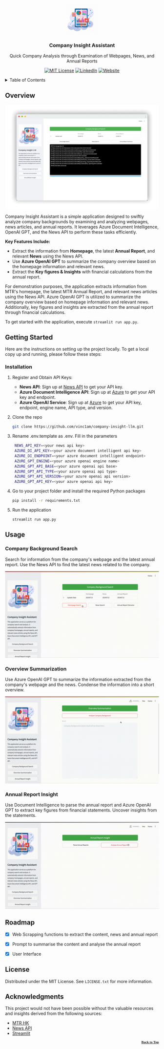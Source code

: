 <!-- HEADER -->
<a id="readme-top"></a>

<br />
<div align="center">
  <a href="https://github.com/vinc1am/company-insight-llm">
    <img src="img/icon.png" alt="Logo" width="100" height="100">
  </a>

  <h3 align="center">Company Insight Assistant</h3>

  <p align="center">
    Quick Company Analysis through Examination of Webpages, News, and Annual Reports
    <br />
  </p>

  [![MIT License][license-shield]][license-url]
  [![LinkedIn][linkedin-shield]][linkedin-url]
  [![Website][website-shield]][website-url]

</div>

<details>
  <summary>Table of Contents</summary>
  <ol>
    <li><a href="#about-the-project">Overview</a></li>
    <li><a href="#getting-started">Installation</a></li>
    <li><a href="#usage">Usage</a></li>
    <li><a href="#roadmap">Roadmap</a></li>
    <li><a href="#license">License</a></li>
    <li><a href="#acknowledgments">Acknowledgments</a></li>
  </ol>
</details>



<!-- Overview -->
## Overview

![Product Name Screen Shot](img/pj02-img01.png)

Company Insight Assistant is a simple application designed to swiftly analyze company backgrounds by examining and analyzing webpages, news articles, and annual reports. It leverages Azure Document Intelligence, OpenAI GPT, and the News API to perform these tasks efficiently.

**Key Features Include:**

* Extract the information from **Homepage**, the latest **Annual Report**, and relevant **News** using the News API.
* Use **Azure OpenAI GPT** to summarize the company overview based on the homepage information and relevant news.
* Extract the **Key figures & Insights** with financial calculations from the annual report.


For demonstration purposes, the application extracts information from MTR's homepage, the latest MTR Annual Report, and relevant news articles using the News API. Azure OpenAI GPT is utilized to summarize the company overview based on homepage information and relevant news. Additionally, key figures and insights are extracted from the annual report through financial calculations.

To get started with the application, execute `streamlit run app.py`.



<!-- GETTING STARTED -->
## Getting Started

Here are the instructions on setting up the project locally. To get a local copy up and running, please follow these steps:

### Installation

1. Register and Obtain API Keys:
   - **News API**: Sign up at [News API](https://newsapi.org) to get your API key.
   - **Azure Document Intelligence API**: Sign up at [Azure](https://azure.microsoft.com) to get your API key and endpoint.
   - **Azure OpenAI Service**: Sign up at [Azure](https://azure.microsoft.com) to get your API key, endpoint, engine name, API type, and version.

2. Clone the repo
   ```sh
   git clone https://github.com/vinc1am/company-insight-llm.git
   ```
3. Rename .env.template as .env. Fill in the parameters
   ```sh
    NEWS_API_KEY=<your news api key>
    AZURE_DI_API_KEY=<your azure document intelligent api key>
    AZURE_DI_ENDPOINT=<your azure document intelligent endpoint>
    AZURE_GPT_ENGINE=<your azure openai engine name>
    AZURE_GPT_API_BASE=<your azure openai api base>
    AZURE_GPT_API_TYPE=<your azure openai api type>
    AZURE_GPT_API_VERSION=<your azure openai api version>
    AZURE_GPT_API_KEY=<your azure openai api key>
   ```
4. Go to your project folder and install the required Python packages
   ```sh
   pip install -r requirements.txt
   ```
5. Run the application
   ```sh
   streamlit run app.py
   ```




<!-- USAGE EXAMPLES -->
## Usage

### Company Background Search
Search for information from the company's webpage and the latest annual report. Use the News API to find the latest news related to the company.

![Company Background Search](img/gif_1.gif)

### Overview Summarization

Use Azure OpenAI GPT to summarize the information extracted from the company's webpage and the news. Condense the information into a short overview.

![Top Sectors & Stocks](img/gif_2.gif)

### Annual Report Insight
Use Document Intelligence to parse the annual report and Azure OpenAI GPT to extract key figures from financial statements. Uncover insights from the statements.

![Portfolio Optimization](img/gif_3.gif)







<!-- ROADMAP -->
## Roadmap

- [x] Web Scrapping functions to extract the content, news and annual report
- [x] Prompt to summarise the content and analyse the annual report
- [x] User Interface


<!-- LICENSE -->
## License

Distributed under the MIT License. See `LICENSE.txt` for more information.



<!-- ACKNOWLEDGMENTS -->
## Acknowledgments

This project would not have been possible without the valuable resources and insights derived from the following sources:

* [MTR HK](https://www.mtr.com.hk/)
* [News API](https://newsapi.org)
* [Streamlit](https://streamlit.io)

<p align="right" style="font-family:verdana;font-size:80%;color:blue"><b><a href="#readme-top" >Back to Top</a></b></p>



<!-- MARKDOWN LINKS & IMAGES -->
[license-shield]: https://img.shields.io/badge/License-MIT-yellow.svg
[license-url]: https://opensource.org/licenses/MIT
[website-shield]: https://img.shields.io/badge/Website-blue.svg
[website-url]: https://www.vinc1am.com/gallery.html#featured
[linkedin-shield]: https://img.shields.io/badge/LinkedIn-blue.svg
[linkedin-url]: https://www.linkedin.com/in/vinc1am/

